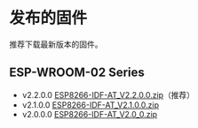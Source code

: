 发布的固件
=================

推荐下载最新版本的固件。

## ESP-WROOM-02 Series

- v2.2.0.0 [ESP8266-IDF-AT_V2.2.0.0.zip](http://download.espressif.com/esp_at/firmware/ESP8266/ESP8266-IDF-AT_V2.2.0.0.zip)（推荐）
- v2.1.0.0 [ESP8266-IDF-AT_V2.1.0.0.zip](http://download.espressif.com/esp_at/firmware/ESP8266/ESP8266-IDF-AT_V2.1.0.0.zip)
- v2.0.0.0 [ESP8266-IDF-AT_V2.0_0.zip](http://download.espressif.com/esp_at/firmware/ESP8266/ESP8266-IDF-AT_V2.0_0.zip)

